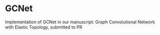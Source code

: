 # GCNet
Implementation of GCNet in our manuscript: Graph Convolutional Network with Elastic Topology, submitted to PR

